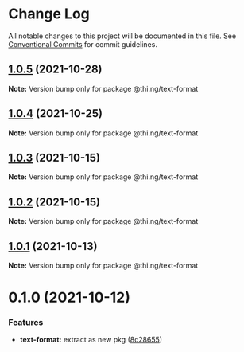 # Change Log

All notable changes to this project will be documented in this file.
See [Conventional Commits](https://conventionalcommits.org) for commit guidelines.

## [1.0.5](https://github.com/thi-ng/umbrella/compare/@thi.ng/text-format@1.0.4...@thi.ng/text-format@1.0.5) (2021-10-28)

**Note:** Version bump only for package @thi.ng/text-format





## [1.0.4](https://github.com/thi-ng/umbrella/compare/@thi.ng/text-format@1.0.3...@thi.ng/text-format@1.0.4) (2021-10-25)

**Note:** Version bump only for package @thi.ng/text-format





## [1.0.3](https://github.com/thi-ng/umbrella/compare/@thi.ng/text-format@1.0.2...@thi.ng/text-format@1.0.3) (2021-10-15)

**Note:** Version bump only for package @thi.ng/text-format





## [1.0.2](https://github.com/thi-ng/umbrella/compare/@thi.ng/text-format@1.0.1...@thi.ng/text-format@1.0.2) (2021-10-15)

**Note:** Version bump only for package @thi.ng/text-format





## [1.0.1](https://github.com/thi-ng/umbrella/compare/@thi.ng/text-format@0.1.0...@thi.ng/text-format@1.0.1) (2021-10-13)

**Note:** Version bump only for package @thi.ng/text-format





# 0.1.0 (2021-10-12)


### Features

* **text-format:** extract as new pkg ([8c28655](https://github.com/thi-ng/umbrella/commit/8c28655d171a5ee95dd2737a0fae5b626f489125))
